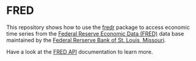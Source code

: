 # FRED

This repository shows how to use the [fredr](https://cran.r-project.org/package=fredr) package to access economic time series from the [Federal Reserve Economic Data (FRED)](https://fred.stlouisfed.org/) data base maintained by the [Federal Rerserve Bank of St. Louis, Missouri](https://www.stlouisfed.org/).

Have a look at the [FRED API](https://fred.stlouisfed.org/docs/api/fred/) documentation to learn more.